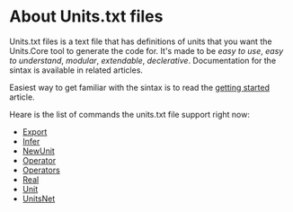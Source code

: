 # About Units.txt files

Units.txt files is a text file that has definitions of units that you want the Units.Core tool to generate the code for.
It's made to be *easy to use*, *easy to understand*, *modular*, *extendable*, *declerative*.
Documentation for the sintax is available in related articles.

Easiest way to get familiar with the sintax is to read the [getting started](/gettingStarted.md) article.

Heare is the list of commands the units.txt file support right now:

 * [Export](Export.md)
 * [Infer](Infer.md)
 * [NewUnit](NewUnit.md)
 * [Operator](Operator.md)
 * [Operators](Operators.md)
 * [Real](Real.md)
 * [Unit](Unit.md)
 * [UnitsNet](UnitsNet.md)